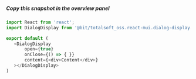 ##### Copy this snapshot in the overview panel
 ```js
import React from 'react';
import DialogDisplay from '@bit/totalsoft_oss.react-mui.dialog-display';

export default (
	<DialogDisplay
		open={true}
		onClose={() => { }}
		content={<div>Content</div>}
	></DialogDisplay>
)
 ```